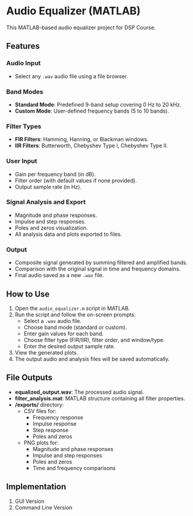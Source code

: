# Audio Equalizer (MATLAB)

This MATLAB-based audio equalizer project for DSP Course.

## Features

### Audio Input
- Select any `.wav` audio file using a file browser.

### Band Modes
- **Standard Mode**: Predefined 9-band setup covering 0 Hz to 20 kHz.
- **Custom Mode**: User-defined frequency bands (5 to 10 bands).

### Filter Types
- **FIR Filters**: Hamming, Hanning, or Blackman windows.
- **IIR Filters**: Butterworth, Chebyshev Type I, Chebyshev Type II.

### User Input
- Gain per frequency band (in dB).
- Filter order (with default values if none provided).
- Output sample rate (in Hz).

### Signal Analysis and Export
- Magnitude and phase responses.
- Impulse and step responses.
- Poles and zeros visualization.
- All analysis data and plots exported to files.

### Output
- Composite signal generated by summing filtered and amplified bands.
- Comparison with the original signal in time and frequency domains.
- Final audio saved as a new `.wav` file.

## How to Use

1. Open the `audio_equalizer.m` script in MATLAB.
2. Run the script and follow the on-screen prompts:
   - Select a `.wav` audio file.
   - Choose band mode (standard or custom).
   - Enter gain values for each band.
   - Choose filter type (FIR/IIR), filter order, and window/type.
   - Enter the desired output sample rate.
3. View the generated plots.
4. The output audio and analysis files will be saved automatically.

## File Outputs

- **equalized_output.wav**: The processed audio signal.
- **filter_analysis.mat**: MATLAB structure containing all filter properties.
- **/exports/** directory:
  - CSV files for:
    - Frequency response
    - Impulse response
    - Step response
    - Poles and zeros
  - PNG plots for:
    - Magnitude and phase responses
    - Impulse and step responses
    - Poles and zeros
    - Time and frequency comparisons


## Implementation

1. GUI Version
2. Command Line Version
